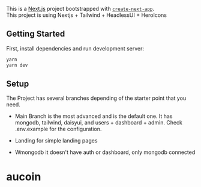 This is a [Next.js](https://nextjs.org/) project bootstrapped with [`create-next-app`](https://github.com/vercel/next.js/tree/canary/packages/create-next-app).
<br/>
This project is using Nextjs + Tailwind + HeadlessUI + HeroIcons

## Getting Started

First, install dependencies and run development server:

```bash
yarn
yarn dev
```

## Setup

The Project has several branches depending of the starter point that you need. <br/>

- Main Branch is the most advanced and is the default one.
  It has mongodb, tailwind, daisyui, and users + dashboard + admin.
  Check .env.example for the configuration.

- Landing for simple landing pages
- Wmongodb it doesn't have auth or dashboard, only mongodb connected
# aucoin
